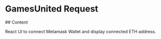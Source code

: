 # GamesUnited Request

## Content

React UI to connect Metamask Wallet and display connected ETH address.
